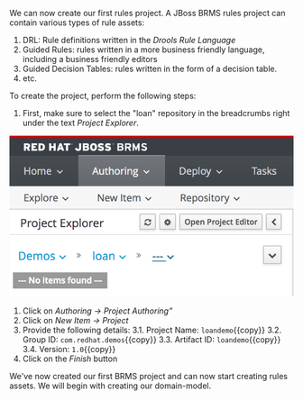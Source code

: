 We can now create our first rules project. A JBoss BRMS rules project can contain various types of rule assets:

1. DRL: Rule definitions written in the *Drools Rule Language*
2. Guided Rules: rules written in a more business friendly language, including a business friendly editors
3. Guided Decision Tables: rules written in the form of a decision table.
4. etc.

To create the project, perform the following steps:
1. First, make sure to select the "loan" repository in the breadcrumbs right under the text *Project Explorer*.

![Select loan repository](../../assets/brms-select-loan-repository.png)

1. Click on *Authoring -> Project Authoring”*
2. Click on *New Item -> Project*
3. Provide the following details:
3.1. Project Name: `loandemo`{{copy}}
3.2. Group ID: `com.redhat.demos`{{copy}}
3.3. Artifact ID: `loandemo`{{copy}}
3.4. Version: `1.0`{{copy}}
4. Click on the *Finish* button

We've now created our first BRMS project and can now start creating rules assets. We will begin with creating our domain-model.
